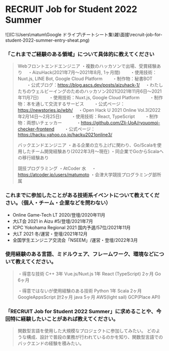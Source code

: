 # RECRUIT Job for Student 2022 Summer

![](C:\Users\matum\Google ドライブ\チートシート集\雑\面接\recruit-job-for-student-2022-summer-entry-sheat.png)

### 「これまでご経験のある領域」について具体的に教えてください

> Webフロントエンドエンジニア
> ・複数のハッカソンで出場、受賞経験あり
> 　・AizuHack(2021年7月～2021年8月, 1ヶ月間)
> 　　・使用技術：Nuxt.js, LINE Bot, Google Cloud Platform
> 　　・制作物：秘書BOT
> 　　・公式ブログ：https://blog.ascs.dev/posts/aizuhack-1/
> 　・わたしたちのウェルビーイングのためのハッカソン2021(2021年11月6日～2021年11月7日)
> 　　・使用技術：Nuxt.js, Google Cloud Platform
> 　　・制作物：本を通して交流するサービス
> 　　・公式ページ：https://newstories.jp/wbh/
> 　・Open Hack U 2021 Online Vol.3(2022年2月14日〜2月25日)
> 　　・使用技術：React, TypeScript
> 　　・制作物：両想いチェッカー
> 　　　・https://github.com/Zli-UoA/ryouomoi-checker-frontend
> 　　・公式ページ：https://hacku.yahoo.co.jp/hacku2021online3/
>
> バックエンドエンジニア
> ・ある企業の立ち上げに関わり、Go/Scalaを使用したチーム開発経験あり(2022年3月～現在)
> ・同企業でGoからScalaへの移行経験あり
>
>
> 競技プログラミング
> ・AtCoder 水
> 　・https://atcoder.jp/users/matumoto
> ・会津大学競技プログラミング部所属





### これまでに参加したことがある技術系イベントについて教えてください。（個人・チーム・企業などを問わない）

- Online Game-Tech LT 2020/登壇/2020年11月
- 大LT会 2021 in Aizu #5/登壇/2021年7月
- ICPC Yokohama Regional 2021 国内予選/57位/2021年11月
- 大LT 2021 冬/運営・登壇/2021年12月
- 全国学生エンジニア交流会「NSEEM」/運営・登壇/2022年3月



### 使用経験のある言語、ミドルウェア、フレームワーク、環境などについて教えてください。

> ・得意な技術
> C++ 3年
> Vue.js/Nuxt.js 1年
> React (TypeScript) 2ヶ月
> Go 6ヶ月
>
> ・得意ではないが使用経験のある技術
> Python 1年
> Scala 2ヶ月
> GoogleAppsScript 計2ヶ月
> java 5ヶ月
> AWS(light sail)
> GCP(Place API)



### 「RECRUIT Job for Student 2022 Summer」に求めることや、今回特に経験したいことがあれば教えてください。

> 関数型言語を使用した大規模なプロジェクトに参加してみたい。
> どのような構成、設計で普段の業務が行われているのかを知り、関数型言語でのバックエンドの経験を積みたい。